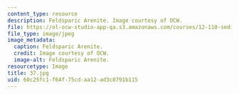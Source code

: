 ```yaml
---
content_type: resource
description: Feldsparic Arenite. Image courtesy of OCW.
file: https://ol-ocw-studio-app-qa.s3.amazonaws.com/courses/12-110-sedimentary-geology-fall-2004/60c25fc1f64f75cdaa12ad3c0791b115_37.jpg
file_type: image/jpeg
image_metadata:
  caption: Feldsparic Arenite.
  credit: Image courtesy of OCW.
  image-alt: Feldsparic Arenite.
resourcetype: Image
title: 37.jpg
uid: 60c25fc1-f64f-75cd-aa12-ad3c0791b115
---
```

